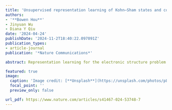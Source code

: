 ```yaml
---
title: 'Unsupervised representation learning of Kohn–Sham states and consequences for downstream predictions of many-body effects'
authors:
- '**Bowen Hou**'
- Jinyuan Wu
- Diana Y Qiu
date: '2024-04-24'
publishDate: '2024-11-2T18:40:22.097091Z'
publication_types:
- article-journal
publication: '*Nature Communications*'

abstract: Representation learning for the electronic structure problem is a major challenge of machine learning in computational condensed matter and materials physics. Within quantum mechanical first principles approaches, density functional theory (DFT) is the preeminent tool for understanding electronic structure, and the high-dimensional DFT wavefunctions serve as building blocks for downstream calculations of correlated many-body excitations and related physical observables. Here, we use variational autoencoders (VAE) for the unsupervised learning of DFT wavefunctions and show that these wavefunctions lie in a low-dimensional manifold within latent space. Our model autonomously determines the optimal representation of the electronic structure, avoiding limitations due to manual feature engineering. To demonstrate the utility of the latent space representation of the DFT wavefunction, we use it for the supervised training of neural networks (NN) for downstream prediction of quasiparticle bandstructures within the GW formalism. The GW prediction achieves a low error of 0.11 eV for a combined test set of two-dimensional metals and semiconductors, suggesting that the latent space representation captures key physical information from the original data. Finally, we explore the generative ability and interpretability of the VAE representation.

featured: true
image:
  caption: 'Image credit: [**Unsplash**](https://unsplash.com/photos/pLCdAaMFLTE)'
  focal_point: ''
  preview_only: false

url_pdf: https://www.nature.com/articles/s41467-024-53748-7
---
```

